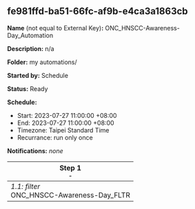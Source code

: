 ## fe981ffd-ba51-66fc-af9b-e4ca3a1863cb

**Name** (not equal to External Key)**:** ONC_HNSCC-Awareness-Day_Automation

**Description:** n/a

**Folder:** my automations/

**Started by:** Schedule

**Status:** Ready

**Schedule:**

* Start: 2023-07-27 11:00:00 +08:00
* End: 2023-07-27 11:00:00 +08:00
* Timezone: Taipei Standard Time
* Recurrance: run only once

**Notifications:** _none_


| Step 1<br>_<small>-</small>_ |
| --- |
| _1.1: filter_<br>ONC_HNSCC-Awareness-Day_FLTR |
